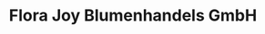 ---
title: "Flora Joy Blumenhandels GmbH"
url: /hagenbrunn/flora-joy-blumenhandels-gmbh/
shop: Blumen
---